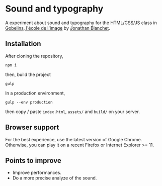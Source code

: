 Sound and typography
====================
A experiment about sound and typography for the HTML/CSS/JS class in [Gobelins, l'école de l'image](http://www.gobelins.fr/) by [Jonathan Blanchet](http://jblanche.fr).

## Installation
After cloning the repository,
```
npm i
```
then, build the project
```
gulp
```

In a production environment,
```
gulp --env production
```
then copy / paste `index.html`, `assets/` and `build/` on your server.

## Browser support
For the best experience, use the latest version of Google Chrome. Otherwise, you can play it on a recent Firefox or Internet Explorer >= 11.

## Points to improve
- Improve performances.
- Do a more precise analyze of the sound.